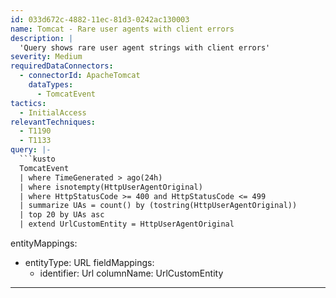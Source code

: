 ```yaml
---
id: 033d672c-4882-11ec-81d3-0242ac130003
name: Tomcat - Rare user agents with client errors
description: |
  'Query shows rare user agent strings with client errors'
severity: Medium
requiredDataConnectors:
  - connectorId: ApacheTomcat
    dataTypes:
      - TomcatEvent
tactics:
  - InitialAccess
relevantTechniques:
  - T1190
  - T1133
query: |-
  ```kusto
  TomcatEvent
  | where TimeGenerated > ago(24h)
  | where isnotempty(HttpUserAgentOriginal)
  | where HttpStatusCode >= 400 and HttpStatusCode <= 499
  | summarize UAs = count() by (tostring(HttpUserAgentOriginal))
  | top 20 by UAs asc
  | extend UrlCustomEntity = HttpUserAgentOriginal
  ```
entityMappings:
  - entityType: URL
    fieldMappings:
      - identifier: Url
        columnName: UrlCustomEntity
---
```


